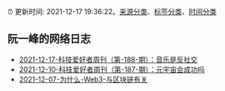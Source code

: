 :alarm_clock: 更新时间: 2021-12-17 19:36:22。[来源分类](../README.md)、[标签分类](../TAGS.md)、[时间分类](../TIMELINE.md)

## 阮一峰的网络日志




- [2021-12-17-科技爱好者周刊（第-188-期）：音乐是反社交](http://www.ruanyifeng.com/blog/2021/12/weekly-issue-188.html) 
- [2021-12-10-科技爱好者周刊（第-187-期）：元宇宙会成功吗](http://www.ruanyifeng.com/blog/2021/12/weekly-issue-187.html) 
- [2021-12-07-为什么-Web3-与区块链有关](http://www.ruanyifeng.com/blog/2021/12/web3.html) 